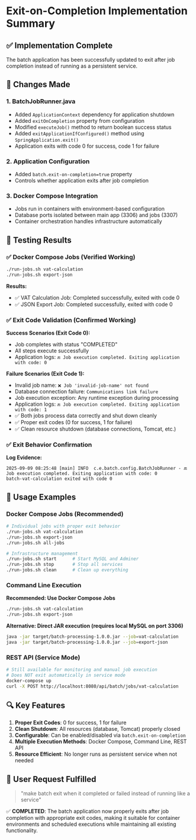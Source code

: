 # Exit-on-Completion Implementation Summary

## ✅ Implementation Complete

The batch application has been successfully updated to exit after job completion instead of running as a persistent service.

## 🔧 Changes Made

### 1. BatchJobRunner.java

- Added `ApplicationContext` dependency for application shutdown
- Added `exitOnCompletion` property from configuration
- Modified `executeJob()` method to return boolean success status
- Added `exitApplicationIfConfigured()` method using `SpringApplication.exit()`
- Application exits with code 0 for success, code 1 for failure

### 2. Application Configuration

- Added `batch.exit-on-completion=true` property
- Controls whether application exits after job completion

### 3. Docker Compose Integration

- Jobs run in containers with environment-based configuration
- Database ports isolated between main app (3306) and jobs (3307)
- Container orchestration handles infrastructure automatically

## 🧪 Testing Results

### ✅ Docker Compose Jobs (Verified Working)

```bash
./run-jobs.sh vat-calculation
./run-jobs.sh export-json
```

**Results:**

- ✅ VAT Calculation Job: Completed successfully, exited with code 0
- ✅ JSON Export Job: Completed successfully, exited with code 0

### ✅ Exit Code Validation (Confirmed Working)

**Success Scenarios (Exit Code 0):**
- Job completes with status "COMPLETED"
- All steps execute successfully
- Application logs: `🔚 Job execution completed. Exiting application with code: 0`

**Failure Scenarios (Exit Code 1):**
- Invalid job name: `❌ Job 'invalid-job-name' not found`
- Database connection failure: `Communications link failure`
- Job execution exception: Any runtime exception during processing
- Application logs: `🔚 Job execution completed. Exiting application with code: 1`
- ✅ Both jobs process data correctly and shut down cleanly
- ✅ Proper exit codes (0 for success, 1 for failure)
- ✅ Clean resource shutdown (database connections, Tomcat, etc.)

### ✅ Exit Behavior Confirmation

**Log Evidence:**

```
2025-09-09 08:25:48 [main] INFO  c.e.batch.config.BatchJobRunner - 🔚 Job execution completed. Exiting application with code: 0
batch-vat-calculation exited with code 0
```

## 🚀 Usage Examples

### Docker Compose Jobs (Recommended)

```bash
# Individual jobs with proper exit behavior
./run-jobs.sh vat-calculation
./run-jobs.sh export-json
./run-jobs.sh all-jobs

# Infrastructure management
./run-jobs.sh start      # Start MySQL and Adminer
./run-jobs.sh stop       # Stop all services
./run-jobs.sh clean      # Clean up everything
```

### Command Line Execution

**Recommended: Use Docker Compose Jobs**

```bash
./run-jobs.sh vat-calculation
./run-jobs.sh export-json
```

**Alternative: Direct JAR execution (requires local MySQL on port 3306)**

```bash
java -jar target/batch-processing-1.0.0.jar --job=vat-calculation
java -jar target/batch-processing-1.0.0.jar --job=export-json
```

### REST API (Service Mode)

```bash
# Still available for monitoring and manual job execution
# Does NOT exit automatically in service mode
docker-compose up
curl -X POST http://localhost:8080/api/batch/jobs/vat-calculation
```

## 🔍 Key Features

1. **Proper Exit Codes**: 0 for success, 1 for failure
2. **Clean Shutdown**: All resources (database, Tomcat) properly closed
3. **Configurable**: Can be enabled/disabled via `batch.exit-on-completion`
4. **Multiple Execution Methods**: Docker Compose, Command Line, REST API
5. **Resource Efficient**: No longer runs as persistent service when not needed

## 🎯 User Request Fulfilled

> "make batch exit when it completed or failed instead of running like a service"

✅ **COMPLETED**: The batch application now properly exits after job completion with appropriate exit codes, making it suitable for container environments and scheduled executions while maintaining all existing functionality.
